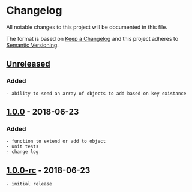 # Changelog
All notable changes to this project will be documented in this file.

The format is based on [Keep a Changelog](http://keepachangelog.com/en/1.0.0/)
and this project adheres to [Semantic Versioning](http://semver.org/spec/v2.0.0.html).

## [Unreleased]
### Added 
    - ability to send an array of objects to add based on key existance

## [1.0.0] - 2018-06-23

### Added
    - function to extend or add to object
    - unit tests
    - change log

## [1.0.0-rc] - 2018-06-23 
    - initial release


[Unreleased]: https://github.com/msavastano/add-or-extend/compare/v1.0.0...HEAD
[1.0.0]: https://github.com/msavastano/add-or-extend/compare/v1.0.0...v1.0.0
[1.0.0-rc]: https://github.com/msavastano/add-or-extend/tree/1.0.0-rc
